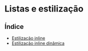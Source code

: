 # Listas e estilização

## Índice

- [Estilização inline](https://github.com/Dirack/Estudos/tree/master/react/estilizacao/inline#estiliza%C3%A7%C3%A3o-inline-do-reactjs)
- [Estilização inline dinâmica](https://github.com/Dirack/Estudos/tree/master/react/estilizacao/dinamic_inline#estiliza%C3%A7%C3%A3o-inline-din%C3%A2mica-do-reactjs)
